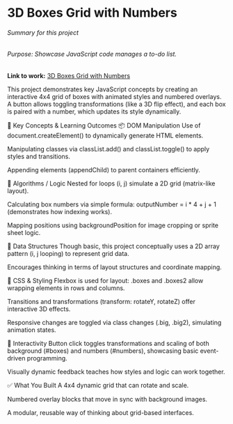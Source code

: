 # 3D Boxes Grid with Numbers

###### Summary for this project 
###### Purpose: Showcase JavaScript code manages a to-do list.

**Link to work:** [3D Boxes Grid with Numbers](https://arduino731.github.io/JavaScript-Algorithms-and-Data-Structures/6project/)

This project demonstrates key JavaScript concepts by creating an interactive 4x4 grid of boxes with animated styles and numbered overlays. A button allows toggling transformations (like a 3D flip effect), and each box is paired with a number, which updates its style dynamically.

🧠 Key Concepts & Learning Outcomes
📦 DOM Manipulation
Use of document.createElement() to dynamically generate HTML elements.

Manipulating classes via classList.add() and classList.toggle() to apply styles and transitions.

Appending elements (appendChild) to parent containers efficiently.

🧮 Algorithms / Logic
Nested for loops (i, j) simulate a 2D grid (matrix-like layout).

Calculating box numbers via simple formula: outputNumber = i * 4 + j + 1 (demonstrates how indexing works).

Mapping positions using backgroundPosition for image cropping or sprite sheet logic.

🧱 Data Structures
Though basic, this project conceptually uses a 2D array pattern (i, j looping) to represent grid data.

Encourages thinking in terms of layout structures and coordinate mapping.

🎨 CSS & Styling
Flexbox is used for layout: .boxes and .boxes2 allow wrapping elements in rows and columns.

Transitions and transformations (transform: rotateY, rotateZ) offer interactive 3D effects.

Responsive changes are toggled via class changes (.big, .big2), simulating animation states.

🚀 Interactivity
Button click toggles transformations and scaling of both background (#boxes) and numbers (#numbers), showcasing basic event-driven programming.

Visually dynamic feedback teaches how styles and logic can work together.

✅ What You Built
A 4x4 dynamic grid that can rotate and scale.

Numbered overlay blocks that move in sync with background images.

A modular, reusable way of thinking about grid-based interfaces.